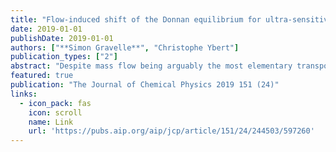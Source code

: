 ```yaml
---
title: "Flow-induced shift of the Donnan equilibrium for ultra-sensitive mass transport measurement through a single nanochannel"
date: 2019-01-01
publishDate: 2019-01-01
authors: ["**Simon Gravelle**", "Christophe Ybert"]
publication_types: ["2"]
abstract: "Despite mass flow being arguably the most elementary transport associated with nanofluidics, its measurement still constitutes a significant bottleneck for the development of this promising field. Here, we investigate how a liquid flow perturbs the ubiquitous enrichment—or depletion—of a solute inside a single nanochannel. Using fluorescence correlation spectroscopy to access the local solute concentration, we demonstrate that the initial enrichment—the so-called Donnan equilibrium—is depleted under flow, thus revealing the underlying mass transport. Combining theoretical and numerical calculations beyond the classical 1D treatment of nanochannels, we rationalize quantitatively our observations and demonstrate unprecedented flow rate sensitivity. Because the present mass transport investigations are based on generic effects, we believe that they can develop into a versatile approach for nanofluidics."
featured: true
publication: "The Journal of Chemical Physics 2019 151 (24)"
links:
  - icon_pack: fas
    icon: scroll
    name: Link
    url: 'https://pubs.aip.org/aip/jcp/article/151/24/244503/597260'
---
```

